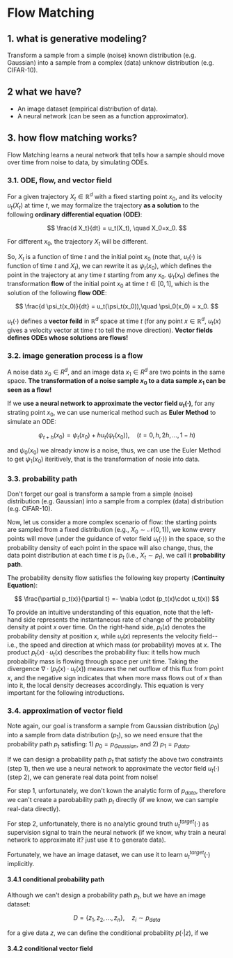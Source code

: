 # Flow Matching

## 1. what is generative modeling?

Transform a sample from a simple (noise) known distribution (e.g. Gaussian) into a sample from a complex (data) unknow distribution (e.g. CIFAR-10).

## 2 what we have?

- An image dataset (empirical distribution of data).
- A neural network (can be seen as a function approximator).

## 3. how flow matching works?

Flow Matching learns a neural network that tells how a sample should move over time from noise to data, by simulating ODEs.

### 3.1. ODE, flow, and vector field

For a given trajectory $X_t \in \mathbb{R}^d$ with a fixed starting point $x_0$, and its velocity $u_t(X_t)$ at time $t$, we may formalize the trajectory **as a solution** to the following **ordinary differential equation (ODE)**:

$$
\frac{d X_t}{dt} = u_t(X_t), \quad X_0=x_0.
$$

For different $x_0$, the trajectory $X_t$ will be different.

So, $X_t$ is a function of time $t$ and the initial point $x_0$ (note that, $u_t(\cdot)$ is function of time $t$ and $X_t$), we can rewrite it as $\psi_t(x_0)$, which defines the point in the trajectory at any time $t$ starting from any $x_0$. $\psi_t(x_0)$ defines the transformation **flow** of the initial point $x_0$ at time $t\in[0,1]$, which is the solution of the following **flow ODE**:

$$
\frac{d \psi_t(x_0)}{dt} = u_t(\psi_t(x_0)),\quad \psi_0(x_0) = x_0.
$$

$u_t(\cdot)$ defines a **vector feild** in $\mathbb{R}^d$ space at time $t$ (for any point $x\in \mathbb{R}^d$, $u_t(x)$ gives a velocity vector at time $t$ to tell the move direction). **Vector fields defines ODEs whose solutions are flows!**

### 3.2. image generation process is a flow

A noise data $x_0 \in R^d$, and an image data $x_1 \in R^d$ are two points in the same space. **The transformation of a noise sample $x_0$ to a data sample $x_1$ can be seen as a flow!**

If we **use a neural network to approximate the vector field $u_t(\cdot)$**, for any strating point $x_0$, we can use numerical method such as **Euler Method** to simulate an ODE:

$$
\psi_{t+h}(x_0) = \psi_{t}(x_0)  +h u_t(\psi_t(x_0)), \quad (t=0,h,2h,\dots,1-h)
$$

and $\psi_{0}(x_0)$ we already know is a noise, thus, we can use the Euler Method to get $\psi_{1}(x_0)$ iteritively, that is the transformation of nosie into data.

### 3.3. probability path

Don't forget our goal is transform a sample from a simple (noise) distribution (e.g. Gaussian) into a sample from a complex (data) distribution (e.g. CIFAR-10).

Now, let us consider a more complex scenario of flow: the starting points are sampled from a fixed distribution (e.g., $X_0 \sim \mathcal{N}(0,1)$), we konw every points will move (under the guidance of vetor field $u_t(\cdot)$) in the space, so the probability density of each point in the space will also change, thus, the data point distribution at each time $t$ is $p_t$ (i.e., $X_t \sim p_t$), we call it **probability path**.

The probability density flow satisfies the following key property (**Continuity Equation**):

$$
\frac{\partial p_t(x)}{\partial t} =- \nabla \cdot (p_t(x)\cdot u_t(x))
$$

To provide an intuitive understanding of this equation, note that the left-hand side represents the instantaneous rate of change of the probability density at point $x$ over time. On the right-hand side, $p_t(x)$ denotes the probability density at position $x$, while $u_t(x)$ represents the velocity field--i.e., the speed and direction at which mass (or probability) moves at $x$. The product $p_t(x)\cdot u_t(x)$ describes the probability flux: it tells how much probability mass is flowing through space per unit time. Taking the divergence $\nabla \cdot (p_t(x) \cdot u_t(x))$ measures the net outflow of this flux from point $x$, and the negative sign indicates that when more mass flows out of $x$ than into it, the local density decreases accordingly. This equation is very important for the following introductions.

### 3.4. approximation of vector field

Note again, our goal is transform a sample from Gaussian distribution ($p_0$) into a sample from data distribution ($p_1$), so we need ensure that the probability path $p_t$ satisfing: 1) $p_0=p_{Gaussian}$, and 2) $p_1=p_{data}$.

If we can design a probability path $p_t$ that satisfy the above two constraints (step 1), then we use a neural network to approximate the vector field $u_t(\cdot)$ (step 2), we can generate real data point from noise!

For step 1, unfortunately, we don't kown the analytic form of $p_{data}$, therefore we can't create a parobability path $p_t$ directly (if we know, we can sample real-data directly).

For step 2, unfortunately, there is no analytic ground truth $u^{target}_t(\cdot)$ as supervision signal to train the neural network (if we know, why train a neural network to approximate it? just use it to generate data).

Fortunately, we have an image dataset, we can use it to learn $u^{target}_t(\cdot)$ implicitly.

#### 3.4.1 conditional probability path

Although we can't design a probability path $p_t$, but we have an image dataset:

$$
D = \{z_1, z_2, \dots,z_n\}, \quad z_i \sim p_{data}
$$

for a give data $z$, we can define the conditional probability $p(\cdot|z)$, if we 

#### 3.4.2 conditional vector field
